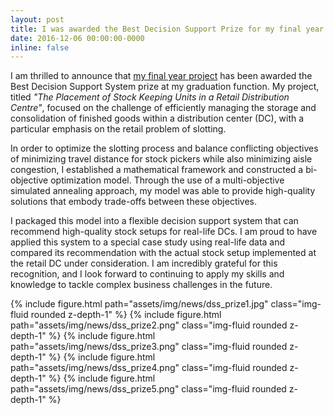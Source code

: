 ```yaml
---
layout: post
title: I was awarded the Best Decision Support Prize for my final year industrial engineering project
date: 2016-12-06 00:00:00-0000
inline: false
---
```


I am thrilled to announce that [my final year project](https://sunore.co.za/wp-content/uploads/2017/02/SA_vanHeerden.pdf) has been awarded the Best Decision Support System prize at my graduation function. My project, titled *"The Placement of Stock Keeping Units in a Retail Distribution Centre"*, focused on the challenge of efficiently managing the storage and consolidation of finished goods within a distribution center (DC), with a particular emphasis on the retail problem of slotting.

In order to optimize the slotting process and balance conflicting objectives of minimizing travel distance for stock pickers while also minimizing aisle congestion, I established a mathematical framework and constructed a bi-objective optimization model. Through the use of a multi-objective simulated annealing approach, my model was able to provide high-quality solutions that embody trade-offs between these objectives.

I packaged this model into a flexible decision support system that can recommend high-quality stock setups for real-life DCs. I am proud to have applied this system to a special case study using real-life data and compared its recommendation with the actual stock setup implemented at the retail DC under consideration. I am incredibly grateful for this recognition, and I look forward to continuing to apply my skills and knowledge to tackle complex business challenges in the future.

{% include figure.html path="assets/img/news/dss_prize1.jpg" class="img-fluid rounded z-depth-1" %}
{% include figure.html path="assets/img/news/dss_prize2.png" class="img-fluid rounded z-depth-1" %}
{% include figure.html path="assets/img/news/dss_prize3.png" class="img-fluid rounded z-depth-1" %}
{% include figure.html path="assets/img/news/dss_prize4.png" class="img-fluid rounded z-depth-1" %}
{% include figure.html path="assets/img/news/dss_prize5.png" class="img-fluid rounded z-depth-1" %}
